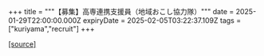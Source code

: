 +++
title = """【募集】高専連携支援員（地域おこし協力隊）"""
date = 2025-01-29T22:00:00.000Z
expiryDate = 2025-02-05T03:22:37.109Z
tags = ["kuriyama","recruit"]
+++


[[source]](https://www.town.kuriyama.hokkaido.jp/site/kaigofukushi/30148.html)
